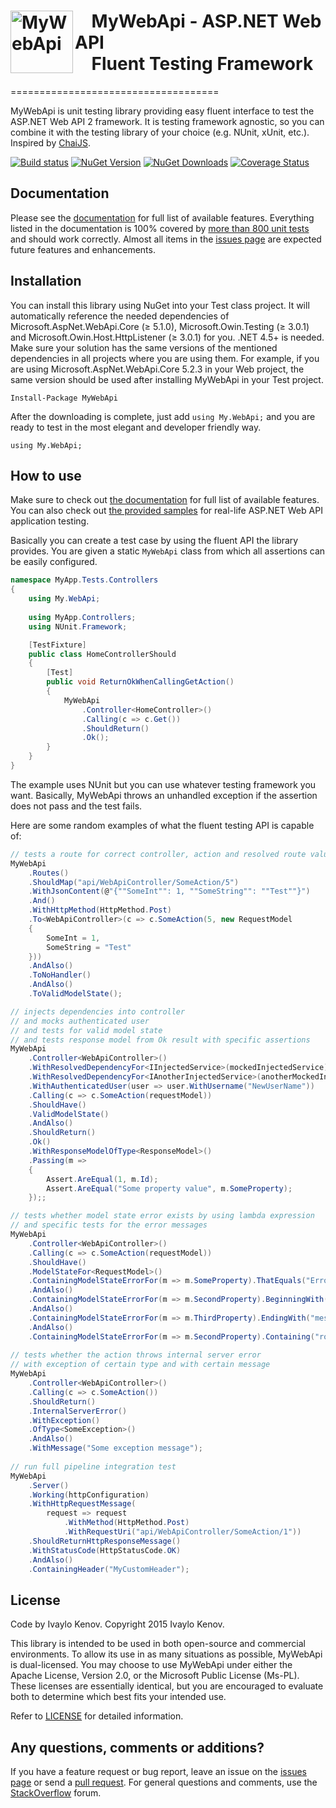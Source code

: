 <h1><img src="https://raw.githubusercontent.com/ivaylokenov/MyWebApi/master/documentation/logo.png" align="left" alt="MyWebApi" width="100">&nbsp;&nbsp;&nbsp; MyWebApi - ASP.NET Web API <br />&nbsp;&nbsp;&nbsp; Fluent Testing Framework</h1>
====================================

MyWebApi is unit testing library providing easy fluent interface to test the ASP.NET Web API 2 framework. It is testing framework agnostic, so you can combine it with the testing library of your choice (e.g. NUnit, xUnit, etc.). Inspired by [ChaiJS](https://github.com/chaijs/chai).

[![Build status](https://ci.appveyor.com/api/projects/status/738pm1kuuv7yw1t5?svg=true)](https://ci.appveyor.com/project/ivaylokenov/mywebapi) [![NuGet Version](http://img.shields.io/nuget/v/MyWebApi.svg?style=flat)](https://www.nuget.org/packages/MyWebApi/) [![NuGet Downloads](http://img.shields.io/nuget/dt/MyWebApi.svg?style=flat)](https://www.nuget.org/packages/MyWebApi/) [![Coverage Status](https://coveralls.io/repos/ivaylokenov/MyWebApi/badge.svg?branch=master&service=github&v=2)](https://coveralls.io/github/ivaylokenov/MyWebApi?branch=master)

## Documentation

Please see the [documentation](https://github.com/ivaylokenov/MyWebApi/tree/master/documentation) for full list of available features. Everything listed in the documentation is 100% covered by [more than 800 unit tests](https://github.com/ivaylokenov/MyWebApi/tree/master/src/MyWebApi.Tests) and should work correctly. Almost all items in the [issues page](https://github.com/ivaylokenov/MyWebApi/issues) are expected future features and enhancements.

## Installation

You can install this library using NuGet into your Test class project. It will automatically reference the needed dependencies of Microsoft.AspNet.WebApi.Core (≥ 5.1.0), Microsoft.Owin.Testing (≥ 3.0.1) and Microsoft.Owin.Host.HttpListener (≥ 3.0.1) for you. .NET 4.5+ is needed. Make sure your solution has the same versions of the mentioned dependencies in all projects where you are using them. For example, if you are using Microsoft.AspNet.WebApi.Core 5.2.3 in your Web project, the same version should be used after installing MyWebApi in your Test project.

    Install-Package MyWebApi

After the downloading is complete, just add `using My.WebApi;` and you are ready to test in the most elegant and developer friendly way.
	
    using My.WebApi;
	
## How to use

Make sure to check out [the documentation](https://github.com/ivaylokenov/MyWebApi/tree/master/documentation) for full list of available features.
You can also check out [the provided samples](https://github.com/ivaylokenov/MyWebApi/tree/master/samples) for real-life ASP.NET Web API application testing.

Basically you can create a test case by using the fluent API the library provides. You are given a static `MyWebApi` class from which all assertions can be easily configured.

```c#
namespace MyApp.Tests.Controllers
{
	using My.WebApi;
	
    using MyApp.Controllers;
	using NUnit.Framework;

    [TestFixture]
    public class HomeControllerShould
    {
        [Test]
        public void ReturnOkWhenCallingGetAction()
        {
            MyWebApi
                .Controller<HomeController>()
                .Calling(c => c.Get())
                .ShouldReturn()
				.Ok();
        }
	}
}
```

The example uses NUnit but you can use whatever testing framework you want.
Basically, MyWebApi throws an unhandled exception if the assertion does not pass and the test fails.

Here are some random examples of what the fluent testing API is capable of:

```c#
// tests a route for correct controller, action and resolved route values
MyWebApi
	.Routes()
	.ShouldMap("api/WebApiController/SomeAction/5")
	.WithJsonContent(@"{""SomeInt"": 1, ""SomeString"": ""Test""}")
	.And()
	.WithHttpMethod(HttpMethod.Post)
	.To<WebApiController>(c => c.SomeAction(5, new RequestModel
	{
		SomeInt = 1,
		SomeString = "Test"
	}))
	.AndAlso()
	.ToNoHandler()
	.AndAlso()
	.ToValidModelState();

// injects dependencies into controller
// and mocks authenticated user
// and tests for valid model state
// and tests response model from Ok result with specific assertions
MyWebApi
	.Controller<WebApiController>()
	.WithResolvedDependencyFor<IInjectedService>(mockedInjectedService)
	.WithResolvedDependencyFor<IAnotherInjectedService>(anotherMockedInjectedService);
	.WithAuthenticatedUser(user => user.WithUsername("NewUserName"))
	.Calling(c => c.SomeAction(requestModel))
	.ShouldHave()
	.ValidModelState()
	.AndAlso()
	.ShouldReturn()
	.Ok()
	.WithResponseModelOfType<ResponseModel>()
	.Passing(m =>
	{
		Assert.AreEqual(1, m.Id);
		Assert.AreEqual("Some property value", m.SomeProperty);
	});;

// tests whether model state error exists by using lambda expression
// and specific tests for the error messages
MyWebApi
	.Controller<WebApiController>()
	.Calling(c => c.SomeAction(requestModel))
	.ShouldHave()
	.ModelStateFor<RequestModel>()
	.ContainingModelStateErrorFor(m => m.SomeProperty).ThatEquals("Error message") 
	.AndAlso()
	.ContainingModelStateErrorFor(m => m.SecondProperty).BeginningWith("Error") 
	.AndAlso()
	.ContainingModelStateErrorFor(m => m.ThirdProperty).EndingWith("message") 
	.AndAlso()
	.ContainingModelStateErrorFor(m => m.SecondProperty).Containing("ror mes"); 
	
// tests whether the action throws internal server error
// with exception of certain type and with certain message
MyWebApi
	.Controller<WebApiController>()
	.Calling(c => c.SomeAction())
	.ShouldReturn()
	.InternalServerError()
	.WithException()
	.OfType<SomeException>()
	.AndAlso()
	.WithMessage("Some exception message");
	
// run full pipeline integration test
MyWebApi
	.Server()
	.Working(httpConfiguration)
	.WithHttpRequestMessage(
		request => request
			.WithMethod(HttpMethod.Post)
			.WithRequestUri("api/WebApiController/SomeAction/1"))
	.ShouldReturnHttpResponseMessage()
	.WithStatusCode(HttpStatusCode.OK)
	.AndAlso()
	.ContainingHeader("MyCustomHeader");
```

## License

Code by Ivaylo Kenov. Copyright 2015 Ivaylo Kenov.

This library is intended to be used in both open-source and commercial environments. To allow its use in as many
situations as possible, MyWebApi is dual-licensed. You may choose to use MyWebApi under either the Apache License,
Version 2.0, or the Microsoft Public License (Ms-PL). These licenses are essentially identical, but you are
encouraged to evaluate both to determine which best fits your intended use.

Refer to [LICENSE](https://github.com/ivaylokenov/MyWebApi/blob/master/LICENSE) for detailed information.
 
## Any questions, comments or additions?

If you have a feature request or bug report, leave an issue on the [issues page](https://github.com/ivaylokenov/MyWebApi/issues) or send a [pull request](https://github.com/ivaylokenov/MyWebApi/pulls). For general questions and comments, use the [StackOverflow](http://stackoverflow.com/) forum.